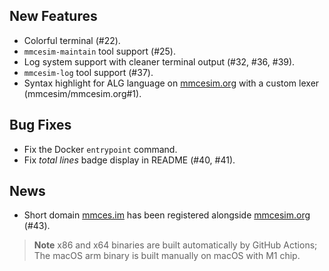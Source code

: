 ## New Features
- Colorful terminal (#22).
- `mmcesim-maintain` tool support (#25).
- Log system support with cleaner terminal output (#32, #36, #39).
- `mmcesim-log` tool support (#37).
- Syntax highlight for ALG language on [mmcesim.org](https://mmcesim.org) with a custom lexer (mmcesim/mmcesim.org#1).

## Bug Fixes
- Fix the Docker `entrypoint` command.
- Fix *total lines* badge display in README (#40, #41).

## News
- Short domain [mmces.im](https://mmces.im) has been registered alongside [mmcesim.org](https://mmcesim.org) (#43).

> **Note** x86 and x64 binaries are built automatically by GitHub Actions; The macOS arm binary is built manually on macOS with M1 chip.
